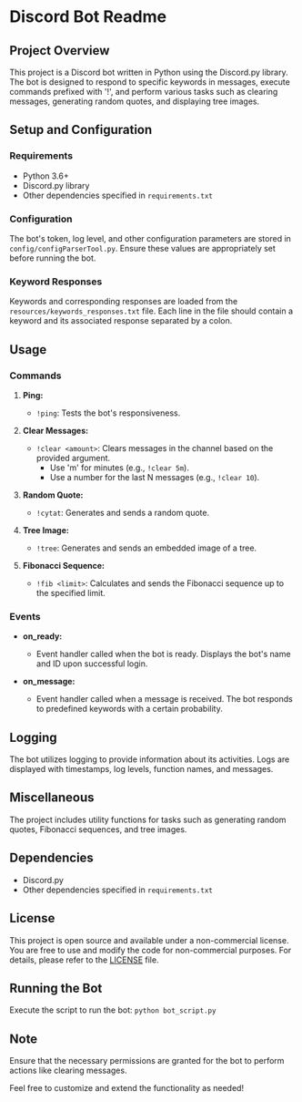 # Discord Bot Readme

## Project Overview
This project is a Discord bot written in Python using the Discord.py library. The bot is designed to respond to specific keywords in messages, execute commands prefixed with '!', and perform various tasks such as clearing messages, generating random quotes, and displaying tree images.

## Setup and Configuration
### Requirements
- Python 3.6+
- Discord.py library
- Other dependencies specified in `requirements.txt`

### Configuration
The bot's token, log level, and other configuration parameters are stored in `config/configParserTool.py`. Ensure these values are appropriately set before running the bot.

### Keyword Responses
Keywords and corresponding responses are loaded from the `resources/keywords_responses.txt` file. Each line in the file should contain a keyword and its associated response separated by a colon.

## Usage

### Commands
1. **Ping:**
   - `!ping`: Tests the bot's responsiveness.

2. **Clear Messages:**
   - `!clear <amount>`: Clears messages in the channel based on the provided argument.
     - Use 'm' for minutes (e.g., `!clear 5m`).
     - Use a number for the last N messages (e.g., `!clear 10`).

3. **Random Quote:**
   - `!cytat`: Generates and sends a random quote.

4. **Tree Image:**
   - `!tree`: Generates and sends an embedded image of a tree.

5. **Fibonacci Sequence:**
   - `!fib <limit>`: Calculates and sends the Fibonacci sequence up to the specified limit.

### Events
- **on_ready:**
  - Event handler called when the bot is ready. Displays the bot's name and ID upon successful login.

- **on_message:**
  - Event handler called when a message is received. The bot responds to predefined keywords with a certain probability.

## Logging
The bot utilizes logging to provide information about its activities. Logs are displayed with timestamps, log levels, function names, and messages.

## Miscellaneous
The project includes utility functions for tasks such as generating random quotes, Fibonacci sequences, and tree images.

## Dependencies
- Discord.py
- Other dependencies specified in `requirements.txt`

## License
This project is open source and available under a non-commercial license. You are free to use and modify the code for non-commercial purposes. For details, please refer to the [LICENSE](LICENSE) file.

## Running the Bot
Execute the script to run the bot: `python bot_script.py`

## Note
Ensure that the necessary permissions are granted for the bot to perform actions like clearing messages.

Feel free to customize and extend the functionality as needed!
